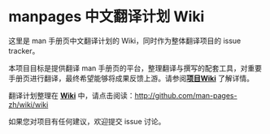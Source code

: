 # manpages 中文翻译计划 Wiki

这里是 man 手册页中文翻译计划的 Wiki，同时作为整体翻译项目的 issue tracker。

本项目目标是提供翻译 man 手册页的平台，整理翻译与撰写的配套工具，对重要手册页进行翻译，最终希望能够将成果反馈上游。请参阅[**项目Wiki**](https://github.com/manpages-zh/wiki/wiki) 了解详情。

翻译计划整理在 [**Wiki**](https://github.com/man-pages-zh/wiki/wiki)  中，请点击阅读：http://github.com/man-pages-zh/wiki/wiki

如果您对项目有任何建议，欢迎提交 issue 讨论。
